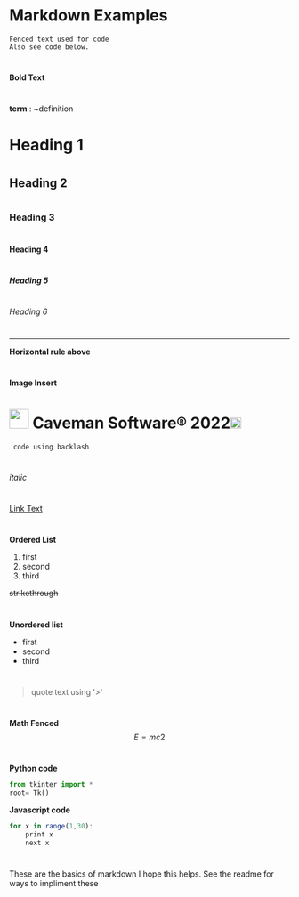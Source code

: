 # Markdown Examples 

```language
Fenced text used for code 
Also see code below.

```
#
**Bold Text**
#

**term**
: ~definition

# Heading 1
#
## Heading 2
#
### Heading 3
#
#### Heading 4
#
##### Heading 5
#
###### Heading 6
#

----------

**Horizontal rule above**

#
**Image Insert**
# <img src='https://raw.githubusercontent.com/Caveman-Software/mygui/main/Icon.png' width='35' height='35'>  Caveman Software® 2022<img src='https://raw.githubusercontent.com/Caveman-Software/mygui/main/Icon.png' width='20' height='20'> 


`
code using backlash`
#
*italic*
#
[Link Text](https://pypi.org)
#
**Ordered List**
1. first
2. second
3. third

~~strikethrough~~
#
**Unordered list** 
- first
- second
- third
#
> quote text using '>'
#
**Math Fenced**
$$
E=mc2
$$
#
**Python code**
```python
from tkinter import *
root= Tk()

```
**Javascript code**
```javascript
for x in range(1,30):
    print x
    next x

```
#
These are the basics of markdown I hope this helps. See the readme for ways to impliment these


